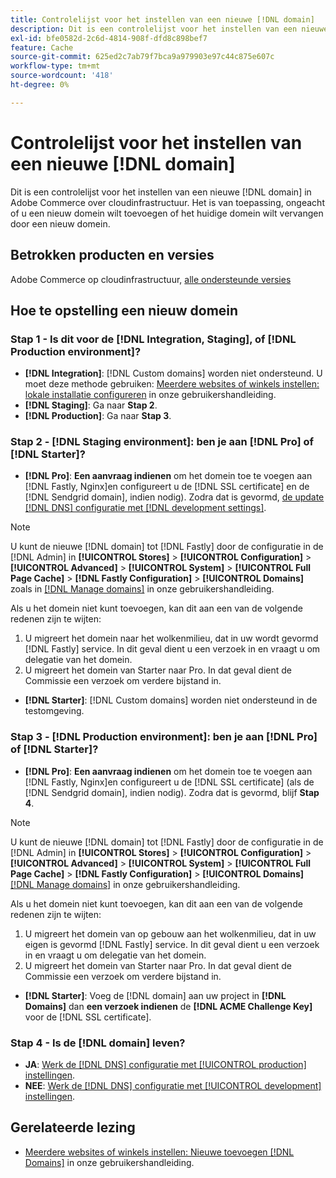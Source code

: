 ```yaml
---
title: Controlelijst voor het instellen van een nieuwe [!DNL domain]
description: Dit is een controlelijst voor het instellen van een nieuwe [!DNL domain] in Adobe Commerce over cloudinfrastructuur.
exl-id: bfe0582d-2c6d-4814-908f-dfd8c898bef7
feature: Cache
source-git-commit: 625ed2c7ab79f7bca9a979903e97c44c875e607c
workflow-type: tm+mt
source-wordcount: '418'
ht-degree: 0%

---
```


# Controlelijst voor het instellen van een nieuwe [!DNL domain]

Dit is een controlelijst voor het instellen van een nieuwe [!DNL domain] in Adobe Commerce over cloudinfrastructuur. Het is van toepassing, ongeacht of u een nieuw domein wilt toevoegen of het huidige domein wilt vervangen door een nieuw domein.

## Betrokken producten en versies

Adobe Commerce op cloudinfrastructuur, [alle ondersteunde versies](https://www.adobe.com/content/dam/cc/en/legal/terms/enterprise/pdfs/Adobe-Commerce-Software-Lifecycle-Policy.pdf)

## Hoe te opstelling een nieuw domein

### Stap 1 - Is dit voor de [!DNL Integration, Staging], of [!DNL Production environment]?

* **[!DNL Integration]**: [!DNL Custom domains] worden niet ondersteund. U moet deze methode gebruiken: [Meerdere websites of winkels instellen: lokale installatie configureren](https://experienceleague.adobe.com/docs/commerce-cloud-service/user-guide/configure-store/multiple-sites.html#add-new-domains) in onze gebruikershandleiding.
* **[!DNL Staging]**: Ga naar **Stap 2**.
* **[!DNL Production]**: Ga naar **Stap 3**.

### Stap 2 - [!DNL Staging environment]: ben je aan [!DNL Pro] of [!DNL Starter]?

* **[!DNL Pro]**: **Een aanvraag indienen** om het domein toe te voegen aan [!DNL Fastly, Nginx]en configureert u de [!DNL SSL certificate] en de [!DNL Sendgrid domain], indien nodig). Zodra dat is gevormd, [de update [!DNL DNS] configuratie met [!DNL development settings]](https://experienceleague.adobe.com/docs/commerce-cloud-service/user-guide/cdn/setup-fastly/fastly-configuration.html#update-dns-configuration-with-development-settings).

>[!NOTE]
>
>U kunt de nieuwe [!DNL domain] tot [!DNL Fastly] door de configuratie in de [!DNL Admin] in **[!UICONTROL Stores]** > **[!UICONTROL Configuration]** > **[!UICONTROL Advanced]** > **[!UICONTROL System]** > **[!UICONTROL Full Page Cache]** > **[!DNL Fastly Configuration]** > **[!UICONTROL Domains]** zoals in [[!DNL Manage domains]](https://experienceleague.adobe.com/docs/commerce-cloud-service/user-guide/cdn/setup-fastly/fastly-custom-cache-configuration.html#manage-domains) in onze gebruikershandleiding.
>
>Als u het domein niet kunt toevoegen, kan dit aan een van de volgende redenen zijn te wijten:
>
>1. U migreert het domein naar het wolkenmilieu, dat in uw wordt gevormd [!DNL Fastly] service. In dit geval dient u een verzoek in en vraagt u om delegatie van het domein.
>1. U migreert het domein van Starter naar Pro. In dat geval dient de Commissie een verzoek om verdere bijstand in.

* **[!DNL Starter]**: [!DNL Custom domains] worden niet ondersteund in de testomgeving.

### Stap 3 - [!DNL Production environment]: ben je aan [!DNL Pro] of [!DNL Starter]?

* **[!DNL Pro]**: **Een aanvraag indienen** om het domein toe te voegen aan [!DNL Fastly, Nginx]en configureert u de [!DNL SSL certificate] (als de [!DNL Sendgrid domain], indien nodig). Zodra dat is gevormd, blijf **Stap 4**.

>[!NOTE]
>
>U kunt de nieuwe [!DNL domain] tot [!DNL Fastly] door de configuratie in de [!DNL Admin] in **[!UICONTROL Stores]** > **[!UICONTROL Configuration]** > **[!UICONTROL Advanced]** > **[!UICONTROL System]** > **[!UICONTROL Full Page Cache]** > **[!DNL Fastly Configuration]** > **[!UICONTROL Domains]** [[!DNL Manage domains]](https://experienceleague.adobe.com/docs/commerce-cloud-service/user-guide/cdn/setup-fastly/fastly-custom-cache-configuration.html#manage-domains) in onze gebruikershandleiding.
>
>
>Als u het domein niet kunt toevoegen, kan dit aan een van de volgende redenen zijn te wijten:
>
>1. U migreert het domein van op gebouw aan het wolkenmilieu, dat in uw eigen is gevormd [!DNL Fastly] service. In dit geval dient u een verzoek in en vraagt u om delegatie van het domein.
>1. U migreert het domein van Starter naar Pro. In dat geval dient de Commissie een verzoek om verdere bijstand in.

* **[!DNL Starter]**: Voeg de [!DNL domain] aan uw project in **[!DNL Domains]** dan **een verzoek indienen** de **[!DNL ACME Challenge Key]** voor de [!DNL SSL certificate].

### Stap 4 - Is de [!DNL domain] leven?

* **JA**: [Werk de [!DNL DNS] configuratie met [!UICONTROL production] instellingen](https://experienceleague.adobe.com/docs/commerce-cloud-service/user-guide/launch/checklist.html#update-dns-configuration-with-production-settings).
* **NEE**: [Werk de [!DNL DNS] configuratie met [!UICONTROL development] instellingen](https://experienceleague.adobe.com/docs/commerce-cloud-service/user-guide/cdn/setup-fastly/fastly-configuration.html#update-dns-configuration-with-development-settings).

## Gerelateerde lezing

* [Meerdere websites of winkels instellen: Nieuwe toevoegen [!DNL Domains]](https://experienceleague.adobe.com/docs/commerce-cloud-service/user-guide/configure-store/multiple-sites.html#add-new-domains) in onze gebruikershandleiding.
